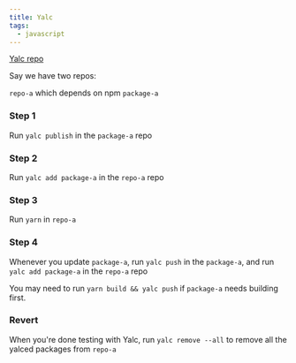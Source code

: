 ```yaml
---
title: Yalc
tags:
  - javascript
---
```


[Yalc repo](https://github.com/whitecolor/yalc)

Say we have two repos:

`repo-a` which depends on npm `package-a`

### Step 1

Run `yalc publish` in the `package-a` repo

### Step 2

Run `yalc add package-a` in the `repo-a` repo

### Step 3

Run `yarn` in `repo-a`

### Step 4

Whenever you update `package-a`, run `yalc push` in the `package-a`, and run `yalc add package-a` in the `repo-a` repo

You may need to run `yarn build && yalc push` if `package-a` needs building first.

### Revert

When you're done testing with Yalc, run `yalc remove --all` to remove all the yalced packages from `repo-a`
